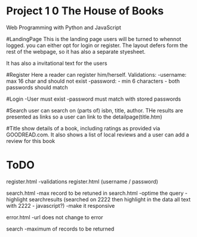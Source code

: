 # Project 1 0 The House of Books

Web Programming with Python and JavaScript

#LandingPage
This is the landing page users will be turned to whennot logged. you can either opt for login or register. The layout defers form the rest of the webpage, so it has also a separate styesheet.

It has also a invitational text for the users

#Register
Here a reader can register him/herself. Validations:
-username: max 16 char and should not exist
-password: - min 6 characters - both passwords should match

#Login
-User must exist
-password must match with stored passwords

#Search
user can search on (parts of) isbn, title, author. THe results are presented as links so a user can link to the detailpage(title.htm)

#Title
show details of a book, including ratings as provided via GOODREAD.com. It also shows a list of local reviews and a user can add a review for this book








ToDO
====
register.html
-validations register.html (username / password)

search.html
-max record to be retuned in search.html
-optime the query
-highlight searchresults (searched on 2222 then highlight in the data all text with 2222 - javascript?)
-make it responsive

error.html
-url does not change to error

search
-maximum of records to be returned
